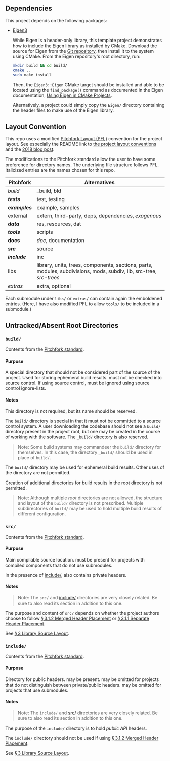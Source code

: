 ## Dependencies

This project depends on the following packages:

* [Eigen3](https://eigen.tuxfamily.org/index.php?title=Main_Page)
  
  While Eigen is a header-only library, this template project demonstrates how to include the Eigen library as installed by CMake. Download the source for Eigen from the [Git repository](https://gitlab.com/libeigen/eigen.git), then install it to the system using CMake. From the Eigen repository's root directory, run:
  
  ```bash
  mkdir build && cd build/
  cmake ..
  sudo make install
  ```
  
  Then, the `Eigen3::Eigen` CMake target should be installed and able to be located using the `find_package()` command as documented in the Eigen documentation, [Using Eigen in CMake Projects](https://eigen.tuxfamily.org/dox/TopicCMakeGuide.html).
  
  Alternatively, a project could simply copy the `Eigen/` directory containing the header files to make use of the Eigen library.

## Layout Convention

This repo uses a modified [Pitchfork Layout (PFL)](https://github.com/vector-of-bool/pitchfork) convention for the project layout. See especially the README link to [the project layout conventions](https://api.csswg.org/bikeshed/?force=1&url=https://raw.githubusercontent.com/vector-of-bool/pitchfork/develop/data/spec.bs) and the [2018 blog post](https://vector-of-bool.github.io/2018/09/16/layout-survey.html).

The modifications to the Pitchfork standard allow the user to have some preference for directory names. The underlying file structure follows PFL. Italicized entries are the names chosen for this repo. 

| Pitchfork      | Alternatives                                                 |
| -------------- | ------------------------------------------------------------ |
| *build*        | _build, bld                                                  |
| ***tests***    | test, testing                                                |
| ***examples*** | example, samples                                             |
| external       | extern, third-party, deps, dependencies, *exogenous*         |
| ***data***     | res, resources, dat                                          |
| ***tools***    | scripts                                                      |
| **docs**       | *doc*, documentation                                         |
| ***src***      | source                                                       |
| ***include***  | inc                                                          |
| libs           | library, units, trees, components, sections, parts, modules, subdivisions, mods, subdiv, lib, src-tree, *src-trees* |
| *extras*       | extra, optional                                              |

Each submodule under `libs/` or `extras/` can contain again the emboldened entries. (Here, I have also modified PFL to allow `tools/` to be included in a submodule.)

## Untracked/Absent Root Directories

### `build/`

Contents from the [Pitchfork standard](https://api.csswg.org/bikeshed/?force=1&url=https://raw.githubusercontent.com/vector-of-bool/pitchfork/develop/data/spec.bs#tld.extras).

#### Purpose

A special directory that should not be considered part of the source of the project. Used for storing ephemeral build results. must not be checked into source control. If using source control, must be ignored using source control ignore-lists.

#### Notes

This directory is not required, but its name should be reserved.

The `build/` directory is special in that it must not be committed to a source control system. A user downloading the codebase should not see a `build/` directory present in the project root, but one may be created in the course of working with the software. The `_build/` directory is also reserved.

> Note: Some build systems may commandeer the `build/` directory for themselves. In this case, the directory `_build/` should be used in place of `build/`.

The `build/` directory may be used for ephemeral build results. Other uses of the directory are not permitted.

Creation of additional directories for build results in the root directory is not permitted.

> Note: Although multiple *root* directories are not allowed, the structure and layout of the `build/` directory is not prescribed. Multiple subdirectories of `build/` may be used to hold multiple build results of different configuration.

### `src/`

Contents from the [Pitchfork standard](https://api.csswg.org/bikeshed/?force=1&url=https://raw.githubusercontent.com/vector-of-bool/pitchfork/develop/data/spec.bs#tld.extras).

#### Purpose

Main compilable source location. must be present for projects with compiled components that do not use submodules.

In the presence of [include/](https://api.csswg.org/bikeshed/?force=1&url=https://raw.githubusercontent.com/vector-of-bool/pitchfork/develop/data/spec.bs#tld.include), also contains private headers.

#### Notes

> Note: The `src/` and [include/](https://api.csswg.org/bikeshed/?force=1&url=https://raw.githubusercontent.com/vector-of-bool/pitchfork/develop/data/spec.bs#tld.include) directories are very closely related. Be sure to also read its section in addition to this one.

The purpose and content of `src/` depends on whether the project authors choose to follow [§ 3.1.2 Merged Header Placement](https://api.csswg.org/bikeshed/?force=1&url=https://raw.githubusercontent.com/vector-of-bool/pitchfork/develop/data/spec.bs#src.header-placement.merged) or [§ 3.1.1 Separate Header Placement](https://api.csswg.org/bikeshed/?force=1&url=https://raw.githubusercontent.com/vector-of-bool/pitchfork/develop/data/spec.bs#src.header-placement.separate).

See [§ 3 Library Source Layout](https://api.csswg.org/bikeshed/?force=1&url=https://raw.githubusercontent.com/vector-of-bool/pitchfork/develop/data/spec.bs#src).

### `include/`

Contents from the [Pitchfork standard](https://api.csswg.org/bikeshed/?force=1&url=https://raw.githubusercontent.com/vector-of-bool/pitchfork/develop/data/spec.bs#tld.extras).

#### Purpose

Directory for public headers. may be present. may be omitted for projects that do not distinguish between private/public headers. may be omitted for projects that use submodules.

#### Notes

> Note: The `include/` and [src/](https://api.csswg.org/bikeshed/?force=1&url=https://raw.githubusercontent.com/vector-of-bool/pitchfork/develop/data/spec.bs#tld.src) directories are very closely related. Be sure to also read its section in addition to this one.

The purpose of the `include/` directory is to hold *public API* headers.

The `include/` directory should not be used if using [§ 3.1.2 Merged Header Placement](https://api.csswg.org/bikeshed/?force=1&url=https://raw.githubusercontent.com/vector-of-bool/pitchfork/develop/data/spec.bs#src.header-placement.merged).

See [§ 3 Library Source Layout](https://api.csswg.org/bikeshed/?force=1&url=https://raw.githubusercontent.com/vector-of-bool/pitchfork/develop/data/spec.bs#src).